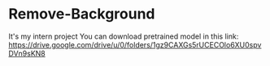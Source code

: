 # Remove-Background
It's my intern project
You can download pretrained model in this link: https://drive.google.com/drive/u/0/folders/1gz9CAXGs5rUCECOlo6XU0spvDVn9sKN8
